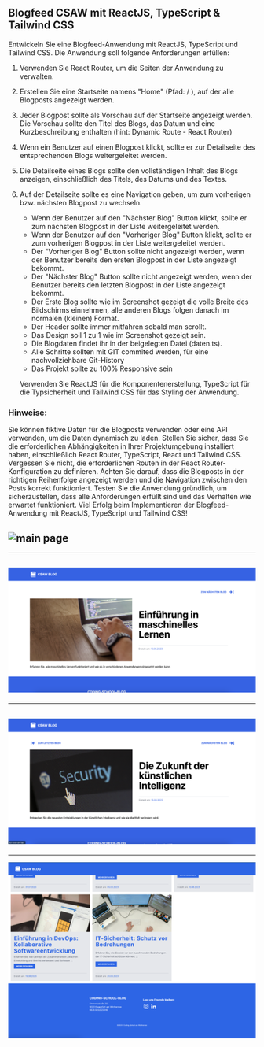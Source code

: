 ## Blogfeed CSAW mit ReactJS, TypeScript & Tailwind CSS

Entwickeln Sie eine Blogfeed-Anwendung mit ReactJS, TypeScript und Tailwind CSS. Die Anwendung soll folgende Anforderungen erfüllen:

1.  Verwenden Sie React Router, um die Seiten der Anwendung zu verwalten.
2.  Erstellen Sie eine Startseite namens "Home" (Pfad: / ), auf der alle Blogposts angezeigt werden.
3.  Jeder Blogpost sollte als Vorschau auf der Startseite angezeigt werden. Die Vorschau sollte den Titel des Blogs, das Datum und eine Kurzbeschreibung enthalten (hint: Dynamic Route - React Router)
4.  Wenn ein Benutzer auf einen Blogpost klickt, sollte er zur Detailseite des entsprechenden Blogs weitergeleitet werden.
5.  Die Detailseite eines Blogs sollte den vollständigen Inhalt des Blogs anzeigen, einschließlich des Titels, des Datums und des Textes.
6.  Auf der Detailseite sollte es eine Navigation geben, um zum vorherigen bzw. nächsten Blogpost zu wechseln.

    - Wenn der Benutzer auf den "Nächster Blog" Button klickt, sollte er zum nächsten Blogpost in der Liste weitergeleitet werden.
    - Wenn der Benutzer auf den "Vorheriger Blog" Button klickt, sollte er zum vorherigen Blogpost in der Liste weitergeleitet werden.
    - Der "Vorheriger Blog" Button sollte nicht angezeigt werden, wenn der Benutzer bereits den ersten Blogpost in der Liste angezeigt bekommt.
    - Der "Nächster Blog" Button sollte nicht angezeigt werden, wenn der Benutzer bereits den letzten Blogpost in der Liste angezeigt bekommt.
    - Der Erste Blog sollte wie im Screenshot gezeigt die volle Breite des Bildschirms einnehmen, alle anderen Blogs folgen danach im normalen (kleinen) Format.
    - Der Header sollte immer mitfahren sobald man scrollt.
    - Das Design soll 1 zu 1 wie im Screenshot gezeigt sein.
    - Die Blogdaten findet ihr in der beigelegten Datei (daten.ts).
    - Alle Schritte sollten mit GIT commited werden, für eine nachvollziehbare Git-History
    - Das Projekt sollte zu 100% Responsive sein

    Verwenden Sie ReactJS für die Komponentenerstellung, TypeScript für die Typsicherheit und Tailwind CSS für das Styling der Anwendung.

### Hinweise:

Sie können fiktive Daten für die Blogposts verwenden oder eine API verwenden, um die Daten dynamisch zu laden.
Stellen Sie sicher, dass Sie die erforderlichen Abhängigkeiten in Ihrer Projektumgebung installiert haben, einschließlich React Router, TypeScript, React und Tailwind CSS.
Vergessen Sie nicht, die erforderlichen Routen in der React Router-Konfiguration zu definieren.
Achten Sie darauf, dass die Blogposts in der richtigen Reihenfolge angezeigt werden und die Navigation zwischen den Posts korrekt funktioniert.
Testen Sie die Anwendung gründlich, um sicherzustellen, dass alle Anforderungen erfüllt sind und das Verhalten wie erwartet funktioniert.
Viel Erfolg beim Implementieren der Blogfeed-Anwendung mit ReactJS, TypeScript und Tailwind CSS!

## ![main page](src/assets/Bildschirm_foto_1.png)

---

## ![previous slider box](src/assets/Bildschirm_foto_2.png)

---

## ![box slider](src/assets/Bildschirm_foto_4.png)

---

![footer](src/assets/Bildschirm_foto_3.png)
